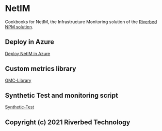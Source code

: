 # NetIM

Cookbooks for NetIM, the Infrastructure Monitoring solution of the [Riverbed NPM solution](https://www.riverbed.com/solutions/network-performance-monitoring.html).

## Deploy in Azure

[Deploy NetIM in Azure](Azure-Cloud-Cookbooks/101-netim-simple-demo)

## Custom metrics library

[GMC-Library](GMC-Library)

## Synthetic Test and monitoring script

[Synthetic-Test](Synthetic-Test)

## Copyright (c) 2021 Riverbed Technology
